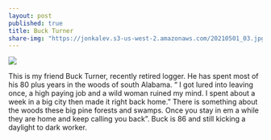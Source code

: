 ```yaml
---
layout: post
published: true
title: Buck Turner
share-img: "https://jonkalev.s3-us-west-2.amazonaws.com/20210501_03.jpg"
---
```

<img src="https://jonbcarroll.s3.us-east-2.amazonaws.com/20190808-Buck-Turner.jpg">

This is my friend Buck Turner, recently retired logger. He has spent most of his 80 plus years in the woods of south Alabama. 
“ I got lured into leaving once, a high paying job and a wild woman ruined my mind. I spent about a week in a big city then made it right back home.”
There is something about the woods these big pine forests and swamps. Once you stay in em a while they are home and keep calling you back”.
Buck is 86 and still kicking a daylight to dark worker.

